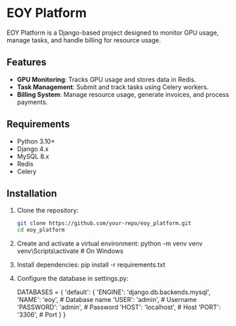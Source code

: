 # EOY Platform

EOY Platform is a Django-based project designed to monitor GPU usage, manage tasks, and handle billing for resource usage.

## Features
- **GPU Monitoring**: Tracks GPU usage and stores data in Redis.
- **Task Management**: Submit and track tasks using Celery workers.
- **Billing System**: Manage resource usage, generate invoices, and process payments.

## Requirements
- Python 3.10+
- Django 4.x
- MySQL 8.x
- Redis
- Celery

## Installation

1. Clone the repository:
   ```bash
   git clone https://github.com/your-repo/eoy_platform.git
   cd eoy_platform
2. Create and activate a virtual environment:
    python -m venv venv
    venv\Scripts\activate  # On Windows

3. Install dependencies:
    pip install -r requirements.txt
4. Configure the database in settings.py:

    DATABASES = {
    'default': {
        'ENGINE': 'django.db.backends.mysql',
        'NAME': 'eoy',  # Database name
        'USER': 'admin',  # Username
        'PASSWORD': 'admin',  # Password
        'HOST': 'localhost',  # Host
        'PORT': '3306',  # Port
        }
    }
